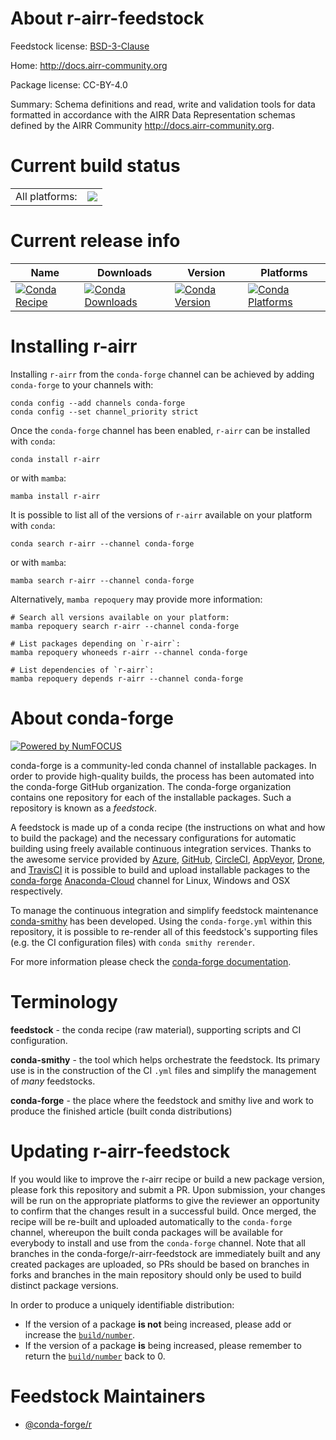 About r-airr-feedstock
======================

Feedstock license: [BSD-3-Clause](https://github.com/conda-forge/r-airr-feedstock/blob/main/LICENSE.txt)

Home: http://docs.airr-community.org

Package license: CC-BY-4.0

Summary: Schema definitions and read, write and validation tools for data  formatted in accordance with the AIRR Data Representation schemas defined  by the AIRR Community <http://docs.airr-community.org>.

Current build status
====================


<table><tr><td>All platforms:</td>
    <td>
      <a href="https://dev.azure.com/conda-forge/feedstock-builds/_build/latest?definitionId=7502&branchName=main">
        <img src="https://dev.azure.com/conda-forge/feedstock-builds/_apis/build/status/r-airr-feedstock?branchName=main">
      </a>
    </td>
  </tr>
</table>

Current release info
====================

| Name | Downloads | Version | Platforms |
| --- | --- | --- | --- |
| [![Conda Recipe](https://img.shields.io/badge/recipe-r--airr-green.svg)](https://anaconda.org/conda-forge/r-airr) | [![Conda Downloads](https://img.shields.io/conda/dn/conda-forge/r-airr.svg)](https://anaconda.org/conda-forge/r-airr) | [![Conda Version](https://img.shields.io/conda/vn/conda-forge/r-airr.svg)](https://anaconda.org/conda-forge/r-airr) | [![Conda Platforms](https://img.shields.io/conda/pn/conda-forge/r-airr.svg)](https://anaconda.org/conda-forge/r-airr) |

Installing r-airr
=================

Installing `r-airr` from the `conda-forge` channel can be achieved by adding `conda-forge` to your channels with:

```
conda config --add channels conda-forge
conda config --set channel_priority strict
```

Once the `conda-forge` channel has been enabled, `r-airr` can be installed with `conda`:

```
conda install r-airr
```

or with `mamba`:

```
mamba install r-airr
```

It is possible to list all of the versions of `r-airr` available on your platform with `conda`:

```
conda search r-airr --channel conda-forge
```

or with `mamba`:

```
mamba search r-airr --channel conda-forge
```

Alternatively, `mamba repoquery` may provide more information:

```
# Search all versions available on your platform:
mamba repoquery search r-airr --channel conda-forge

# List packages depending on `r-airr`:
mamba repoquery whoneeds r-airr --channel conda-forge

# List dependencies of `r-airr`:
mamba repoquery depends r-airr --channel conda-forge
```


About conda-forge
=================

[![Powered by
NumFOCUS](https://img.shields.io/badge/powered%20by-NumFOCUS-orange.svg?style=flat&colorA=E1523D&colorB=007D8A)](https://numfocus.org)

conda-forge is a community-led conda channel of installable packages.
In order to provide high-quality builds, the process has been automated into the
conda-forge GitHub organization. The conda-forge organization contains one repository
for each of the installable packages. Such a repository is known as a *feedstock*.

A feedstock is made up of a conda recipe (the instructions on what and how to build
the package) and the necessary configurations for automatic building using freely
available continuous integration services. Thanks to the awesome service provided by
[Azure](https://azure.microsoft.com/en-us/services/devops/), [GitHub](https://github.com/),
[CircleCI](https://circleci.com/), [AppVeyor](https://www.appveyor.com/),
[Drone](https://cloud.drone.io/welcome), and [TravisCI](https://travis-ci.com/)
it is possible to build and upload installable packages to the
[conda-forge](https://anaconda.org/conda-forge) [Anaconda-Cloud](https://anaconda.org/)
channel for Linux, Windows and OSX respectively.

To manage the continuous integration and simplify feedstock maintenance
[conda-smithy](https://github.com/conda-forge/conda-smithy) has been developed.
Using the ``conda-forge.yml`` within this repository, it is possible to re-render all of
this feedstock's supporting files (e.g. the CI configuration files) with ``conda smithy rerender``.

For more information please check the [conda-forge documentation](https://conda-forge.org/docs/).

Terminology
===========

**feedstock** - the conda recipe (raw material), supporting scripts and CI configuration.

**conda-smithy** - the tool which helps orchestrate the feedstock.
                   Its primary use is in the construction of the CI ``.yml`` files
                   and simplify the management of *many* feedstocks.

**conda-forge** - the place where the feedstock and smithy live and work to
                  produce the finished article (built conda distributions)


Updating r-airr-feedstock
=========================

If you would like to improve the r-airr recipe or build a new
package version, please fork this repository and submit a PR. Upon submission,
your changes will be run on the appropriate platforms to give the reviewer an
opportunity to confirm that the changes result in a successful build. Once
merged, the recipe will be re-built and uploaded automatically to the
`conda-forge` channel, whereupon the built conda packages will be available for
everybody to install and use from the `conda-forge` channel.
Note that all branches in the conda-forge/r-airr-feedstock are
immediately built and any created packages are uploaded, so PRs should be based
on branches in forks and branches in the main repository should only be used to
build distinct package versions.

In order to produce a uniquely identifiable distribution:
 * If the version of a package **is not** being increased, please add or increase
   the [``build/number``](https://docs.conda.io/projects/conda-build/en/latest/resources/define-metadata.html#build-number-and-string).
 * If the version of a package **is** being increased, please remember to return
   the [``build/number``](https://docs.conda.io/projects/conda-build/en/latest/resources/define-metadata.html#build-number-and-string)
   back to 0.

Feedstock Maintainers
=====================

* [@conda-forge/r](https://github.com/conda-forge/r/)

